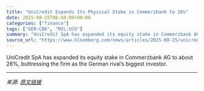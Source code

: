 ```yaml
---
title: "UniCredit Expands Its Physical Stake in Commerzbank to 26%"
date: 2025-08-25T06:44:09+08:00
categories: ["finance"]
tags: ["GER:CBK", "MIL:UCG"]
summary: "UniCredit SpA has expanded its equity stake in Commerzbank AG to about 26%, buttressing the firm as the German rival’s biggest investor."
source_url: "https://www.bloomberg.com/news/articles/2025-08-25/unicredit-s-physical-stake-in-commerzbank-increases-to-26"
---
```


UniCredit SpA has expanded its equity stake in Commerzbank AG to about 26%, buttressing the firm as the German rival’s biggest investor.

---

*来源: [原文链接](https://www.bloomberg.com/news/articles/2025-08-25/unicredit-s-physical-stake-in-commerzbank-increases-to-26)*
